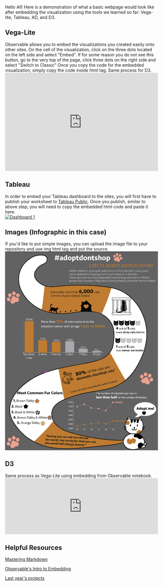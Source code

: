 Hello All! Here is a demonstration of what a basic webpage would look like after embedding the visualization using the tools we learned so far: Vega-lite, Tableau, AD, and D3.  


<html>

<h2>Vega-Lite</h2>
Observable allows you to embed the visualizations you created easily onto other sites. On the cell of the visualization, click on the three dots located on the left side and select "Embed". If for some reason you do not see this button, go to the very top of the page, click three dots on the right side and select "Switch to Classic"
Once you copy the code for the embedded visualization, simply copy the code inside html tag. Same process for D3. 
  <iframe width="100%" height="323" frameborder="0"
  src="https://observablehq.com/embed/@info247-spring21/vega-lite-assignment-solution?cells=ex3"></iframe>
  
<h2>Tableau</h2>
In order to embed your Tableau dashboard to the sites, you will first have to publish your worksheet to <a href="https://public.tableau.com/en-us/s/">Tableau Public</a>. Once you publish, similar to above step, you will need to copy the embedded html code and paste it here. 

  <div class='tableauPlaceholder' id='viz1618378263510' style='position: relative'><noscript><a href='#'><img alt='Dashboard 1 ' src='https:&#47;&#47;public.tableau.com&#47;static&#47;images&#47;Co&#47;Conspiracy_Score&#47;Dashboard1&#47;1_rss.png' style='border: none' /></a></noscript><object class='tableauViz'  style='display:none;'><param name='host_url' value='https%3A%2F%2Fpublic.tableau.com%2F' /> <param name='embed_code_version' value='3' /> <param name='site_root' value='' /><param name='name' value='Conspiracy_Score&#47;Dashboard1' /><param name='tabs' value='no' /><param name='toolbar' value='yes' /><param name='static_image' value='https:&#47;&#47;public.tableau.com&#47;static&#47;images&#47;Co&#47;Conspiracy_Score&#47;Dashboard1&#47;1.png' /> <param name='animate_transition' value='yes' /><param name='display_static_image' value='yes' /><param name='display_spinner' value='yes' /><param name='display_overlay' value='yes' /><param name='display_count' value='yes' /><param name='language' value='en' /></object></div>                <script type='text/javascript'>                    var divElement = document.getElementById('viz1618378263510');                    var vizElement = divElement.getElementsByTagName('object')[0];                    if ( divElement.offsetWidth > 800 ) { vizElement.style.width='1000px';vizElement.style.height='827px';} else if ( divElement.offsetWidth > 500 ) { vizElement.style.width='1000px';vizElement.style.height='827px';} else { vizElement.style.width='100%';vizElement.style.height='927px';}                     var scriptElement = document.createElement('script');                    scriptElement.src = 'https://public.tableau.com/javascripts/api/viz_v1.js';                    vizElement.parentNode.insertBefore(scriptElement, vizElement);                </script>

<h2>Images (Infographic in this case) </h2>
If you'd like to put simple images, you can upload the image file to your repository and use img html tag and put the source. 
<img src="Chung_infographic.png">

<h2>D3</h2>
Same process as Vega-Lite using embedding from Observable notebook. 
  <iframe width="100%" height="184" frameborder="0"
  src="https://observablehq.com/embed/@chunggrace/lab-12-d3-practice-3-interactivity?cells=singleVote"></iframe>

<h2>Helpful Resources</h2>
  <a href="https://guides.github.com/features/mastering-markdown/">Mastering Markdown</a>
  
  <a href="https://observablehq.com/@observablehq/introduction-to-embedding">Observable's Intro to Embedding</a>
  
  <a href="https://courses.ischool.berkeley.edu/i247/s20/">Last year's projects</a>

</html>
